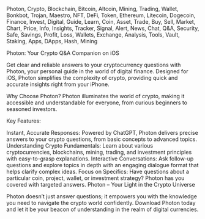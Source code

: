 Photon, Crypto, Blockchain, Bitcoin, Altcoin, Mining, Trading, Wallet, Bonkbot, Trojan, Maestro, NFT, DeFi, Token, Ethereum, Litecoin, Dogecoin, Finance, Invest, Digital, Guide, Learn, Coin, Asset, Trade, Buy, Sell, Market, Chart, Price, Info, Insights, Tracker, Signal, Alert, News, Chat, Q&A, Security, Safe, Savings, Profit, Loss, Wallets, Exchange, Analysis, Tools, Vault, Staking, Apps, DApps, Hash, Mining


Photon: Your Crypto Q&A Companion on iOS

Get clear and reliable answers to your cryptocurrency questions with Photon, your personal guide in the world of digital finance. Designed for iOS, Photon simplifies the complexity of crypto, providing quick and accurate insights right from your iPhone.

Why Choose Photon? Photon illuminates the world of crypto, making it accessible and understandable for everyone, from curious beginners to seasoned investors.

Key Features:

Instant, Accurate Responses: Powered by ChatGPT, Photon delivers precise answers to your crypto questions, from basic concepts to advanced topics.
Understanding Crypto Fundamentals: Learn about various cryptocurrencies, blockchains, mining, trading, and investment principles with easy-to-grasp explanations.
Interactive Conversations: Ask follow-up questions and explore topics in depth with an engaging dialogue format that helps clarify complex ideas.
Focus on Specifics: Have questions about a particular coin, project, wallet, or investment strategy? Photon has you covered with targeted answers.
Photon – Your Light in the Crypto Universe

Photon doesn’t just answer questions; it empowers you with the knowledge you need to navigate the crypto world confidently. Download Photon today and let it be your beacon of understanding in the realm of digital currencies.
